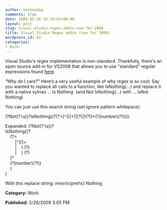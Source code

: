 ```yaml
---
author: marknadig
comments: true
date: 2009-05-26 19:10:01+00:00
layout: post
slug: visual-studio-regex-addin-now-for-2008
title: Visual Studio Regex addin (now for 2008)
wordpress_id: 62
categories:
- Work
---
```


Visual Studio's regex implementation is non-standard. Thankfully, there's an open source add-in for VS2008 that allows you to use "standard" regular expressions found [here](http://www.codeproject.com/KB/macros/VS2008RegexAddIn.aspx).

“Why do I care?” Here’s a very useful example of why regex is so cool: Say you wanted to replace all calls to a function, like IsNothing(…) and replace it with a native sytnax … Is Nothing  (and Not IsNothing(…) with … IsNot Nothing)

You can just use this search string (set ignore pattern whitepace):

(?Not(?:\s))?IsNothing\((?(?>[^()]+|\((?)|\)(?))*(?(number)(?!)))\)

Expanded:
(?Not(?:\s))?  
IsNothing\((?  
    (?>  
        [^()]+   
        |    \( (?)  
        |    \) (?)  
    )*  
    (?(number)(?!))  
    )  
\)

With this replace string:
${inner} Is${prefix} Nothing  


**Category:** Work

**Published:** 5/26/2009 3:05 PM

